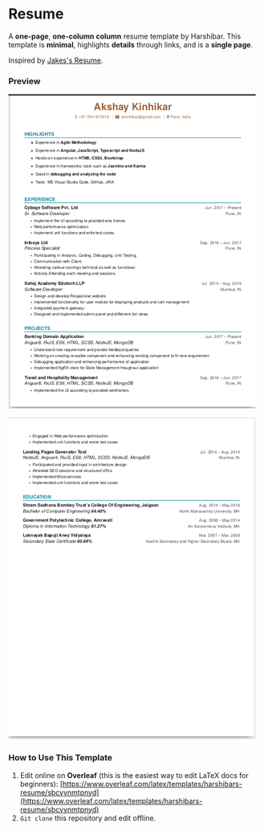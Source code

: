 # Resume

A **one-page**, **one-column column** resume template by Harshibar. This template is **minimal**, highlights **details** through links, and is a **single page**.

Inspired by [Jakes's Resume](https://www.overleaf.com/latex/templates/jakes-resume/syzfjbzwjncs). 

### Preview
![alt text](https://github.com/akshaykinhikar/Resume/blob/main/page1.png)

![alt text](https://github.com/akshaykinhikar/Resume/blob/main/page2.png)

### How to Use This Template
1. Edit online on **Overleaf** (this is the easiest way to edit LaTeX docs for beginners): [https://www.overleaf.com/latex/templates/harshibars-resume/sbcyynmtpnyd](https://www.overleaf.com/latex/templates/harshibars-resume/sbcyynmtpnyd)
2. `Git clone` this repository and edit offline.
